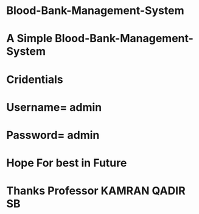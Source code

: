 # Blood-Bank-Management-System
# A Simple Blood-Bank-Management-System
# Cridentials
# Username= admin
# Password= admin
 
# Hope For best in Future
# Thanks Professor KAMRAN QADIR SB
